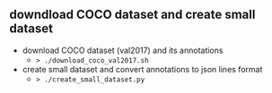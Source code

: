 ## downdload COCO dataset and create small dataset

- download COCO dataset (val2017) and its annotations
    - `> ./download_coco_val2017.sh`
- create small dataset and convert annotations to json lines format
    - `> ./create_small_dataset.py`
